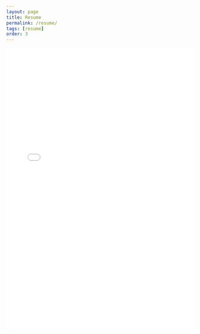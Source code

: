 ```yaml
---
layout: page
title: Resume
permalink: /resume/
tags: [resume]
order: 3 
---
```


<div class='embed-responsive' style='padding-bottom:150%'>
    <object data="/assets/Lebenslauf-Juppe.pdf" type="application/pdf" width="750px" height="750px">
    <iframe src="/assets/Lebenslauf-Juppe.pdf" width="100%" height="750px" style="border:none;">
        <p>This browser does not support PDFs. Please download the PDF to view it: <a href="/assets/Lebenslauf-Juppe.pdf">Download PDF</a>.</p>
    </iframe>
</object>
</div>
